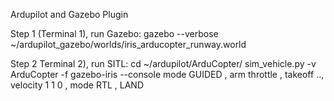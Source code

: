 Ardupilot and Gazebo Plugin 

Step 1 (Terminal 1), run Gazebo:
  gazebo --verbose ~/ardupilot_gazebo/worlds/iris_arducopter_runway.world
  
Step 2 Terminal 2), run SITL:
  cd ~/ardupilot/ArduCopter/
  sim_vehicle.py -v ArduCopter -f gazebo-iris --console
  mode GUIDED , arm throttle , takeoff .., velocity 1 1 0 , mode RTL , LAND
